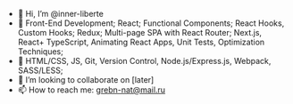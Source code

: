 - 👋 Hi, I’m @inner-liberte
- 👀 Front-End Development; React; Functional Components; React Hooks, Custom Hooks; Redux; Multi-page SPA with React Router; Next.js, React+ TypeScript, Animating React Apps, Unit Tests, Optimization Techniques;
- 🌱 HTML/CSS, JS, Git, Version Control, Node.js/Express.js, Webpack, SASS/LESS;
- 💞️ I’m looking to collaborate on [later]
- 📫 How to reach me: grebn-nat@mail.ru

<!---
inner-liberte/inner-liberte is a ✨ special ✨ repository because its `README.md` (this file) appears on your GitHub profile.
You can click the Preview link to take a look at your changes.
--->
